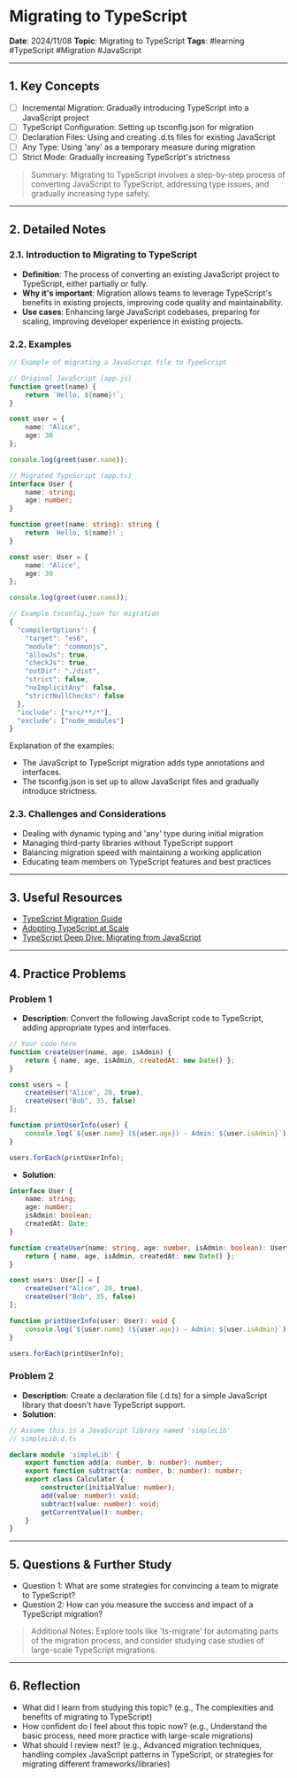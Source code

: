 # Migrating to TypeScript

**Date**: 2024/11/08
**Topic**: Migrating to TypeScript
**Tags**: #learning #TypeScript #Migration #JavaScript

---

## 1. Key Concepts

- [ ] Incremental Migration: Gradually introducing TypeScript into a JavaScript project
- [ ] TypeScript Configuration: Setting up tsconfig.json for migration
- [ ] Declaration Files: Using and creating .d.ts files for existing JavaScript
- [ ] Any Type: Using 'any' as a temporary measure during migration
- [ ] Strict Mode: Gradually increasing TypeScript's strictness

> Summary: Migrating to TypeScript involves a step-by-step process of converting JavaScript to TypeScript, addressing type issues, and gradually increasing type safety.

---

## 2. Detailed Notes

### 2.1. Introduction to Migrating to TypeScript

- **Definition**: The process of converting an existing JavaScript project to TypeScript, either partially or fully.
- **Why it's important**: Migration allows teams to leverage TypeScript's benefits in existing projects, improving code quality and maintainability.
- **Use cases**: Enhancing large JavaScript codebases, preparing for scaling, improving developer experience in existing projects.

### 2.2. Examples

```typescript
// Example of migrating a JavaScript file to TypeScript

// Original JavaScript (app.js)
function greet(name) {
    return `Hello, ${name}!`;
}

const user = {
    name: "Alice",
    age: 30
};

console.log(greet(user.name));

// Migrated TypeScript (app.ts)
interface User {
    name: string;
    age: number;
}

function greet(name: string): string {
    return `Hello, ${name}!`;
}

const user: User = {
    name: "Alice",
    age: 30
};

console.log(greet(user.name));

// Example tsconfig.json for migration
{
  "compilerOptions": {
    "target": "es6",
    "module": "commonjs",
    "allowJs": true,
    "checkJs": true,
    "outDir": "./dist",
    "strict": false,
    "noImplicitAny": false,
    "strictNullChecks": false
  },
  "include": ["src/**/*"],
  "exclude": ["node_modules"]
}
```

Explanation of the examples:

- The JavaScript to TypeScript migration adds type annotations and interfaces.
- The tsconfig.json is set up to allow JavaScript files and gradually introduce strictness.

### 2.3. Challenges and Considerations

- Dealing with dynamic typing and 'any' type during initial migration
- Managing third-party libraries without TypeScript support
- Balancing migration speed with maintaining a working application
- Educating team members on TypeScript features and best practices

---

## 3. Useful Resources

- [TypeScript Migration Guide](https://www.typescriptlang.org/docs/handbook/migrating-from-javascript.html)
- [Adopting TypeScript at Scale](https://www.youtube.com/watch?v=P-J9Eg7hJwE)
- [TypeScript Deep Dive: Migrating from JavaScript](https://basarat.gitbook.io/typescript/getting-started/migrating-from-javascript)

---

## 4. Practice Problems

### Problem 1

- **Description**: Convert the following JavaScript code to TypeScript, adding appropriate types and interfaces.

```javascript
// Your code here
function createUser(name, age, isAdmin) {
    return { name, age, isAdmin, createdAt: new Date() };
}

const users = [
    createUser("Alice", 28, true),
    createUser("Bob", 35, false)
];

function printUserInfo(user) {
    console.log(`${user.name} (${user.age}) - Admin: ${user.isAdmin}`);
}

users.forEach(printUserInfo);
```

- **Solution**:

```typescript
interface User {
    name: string;
    age: number;
    isAdmin: boolean;
    createdAt: Date;
}

function createUser(name: string, age: number, isAdmin: boolean): User {
    return { name, age, isAdmin, createdAt: new Date() };
}

const users: User[] = [
    createUser("Alice", 28, true),
    createUser("Bob", 35, false)
];

function printUserInfo(user: User): void {
    console.log(`${user.name} (${user.age}) - Admin: ${user.isAdmin}`);
}

users.forEach(printUserInfo);
```

### Problem 2

- **Description**: Create a declaration file (.d.ts) for a simple JavaScript library that doesn't have TypeScript support.
- **Solution**:

```typescript
// Assume this is a JavaScript library named 'simpleLib'
// simpleLib.d.ts

declare module 'simpleLib' {
    export function add(a: number, b: number): number;
    export function subtract(a: number, b: number): number;
    export class Calculator {
        constructor(initialValue: number);
        add(value: number): void;
        subtract(value: number): void;
        getCurrentValue(): number;
    }
}
```

---

## 5. Questions & Further Study

- Question 1: What are some strategies for convincing a team to migrate to TypeScript?
- Question 2: How can you measure the success and impact of a TypeScript migration?

> Additional Notes: Explore tools like 'ts-migrate' for automating parts of the migration process, and consider studying case studies of large-scale TypeScript migrations.

---

## 6. Reflection

- What did I learn from studying this topic? (e.g., The complexities and benefits of migrating to TypeScript)
- How confident do I feel about this topic now? (e.g., Understand the basic process, need more practice with large-scale migrations)
- What should I review next? (e.g., Advanced migration techniques, handling complex JavaScript patterns in TypeScript, or strategies for migrating different frameworks/libraries)
